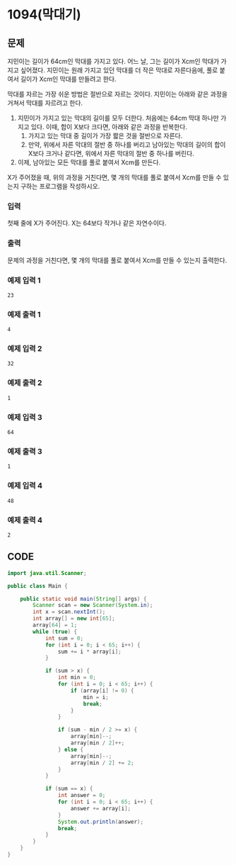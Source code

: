 # 1094\(막대기\)

## 문제

지민이는 길이가 64cm인 막대를 가지고 있다. 어느 날, 그는 길이가 Xcm인 막대가 가지고 싶어졌다. 지민이는 원래 가지고 있던 막대를 더 작은 막대로 자른다음에, 풀로 붙여서 길이가 Xcm인 막대를 만들려고 한다.

막대를 자르는 가장 쉬운 방법은 절반으로 자르는 것이다. 지민이는 아래와 같은 과정을 거쳐서 막대를 자르려고 한다.

1. 지민이가 가지고 있는 막대의 길이를 모두 더한다. 처음에는 64cm 막대 하나만 가지고 있다. 이때, 합이 X보다 크다면, 아래와 같은 과정을 반복한다.
   1. 가지고 있는 막대 중 길이가 가장 짧은 것을 절반으로 자른다.
   2. 만약, 위에서 자른 막대의 절반 중 하나를 버리고 남아있는 막대의 길이의 합이 X보다 크거나 같다면, 위에서 자른 막대의 절반 중 하나를 버린다.
2. 이제, 남아있는 모든 막대를 풀로 붙여서 Xcm를 만든다.

X가 주어졌을 때, 위의 과정을 거친다면, 몇 개의 막대를 풀로 붙여서 Xcm를 만들 수 있는지 구하는 프로그램을 작성하시오. 

### 입력

첫째 줄에 X가 주어진다. X는 64보다 작거나 같은 자연수이다.

### 출력

문제의 과정을 거친다면, 몇 개의 막대를 풀로 붙여서 Xcm를 만들 수 있는지 출력한다.

### 예제 입력 1

```text
23
```

### 예제 출력 1

```text
4
```

### 예제 입력 2

```text
32
```

### 예제 출력 2

```text
1
```

### 예제 입력 3

```text
64
```

### 예제 출력 3

```text
1
```

### 예제 입력 4

```text
48
```

### 예제 출력 4

```text
2
```

## CODE

```java
import java.util.Scanner;

public class Main {

	public static void main(String[] args) {
		Scanner scan = new Scanner(System.in);
		int x = scan.nextInt();
		int array[] = new int[65];
		array[64] = 1;
		while (true) {
			int sum = 0;
			for (int i = 0; i < 65; i++) {
				sum += i * array[i];
			}

			if (sum > x) {
				int min = 0;
				for (int i = 0; i < 65; i++) {
					if (array[i] != 0) {
						min = i;
						break;
					}
				}

				if (sum - min / 2 >= x) {
					array[min]--;
					array[min / 2]++;
				} else {
					array[min]--;
					array[min / 2] += 2;
				}
			}

			if (sum == x) {
				int answer = 0;
				for (int i = 0; i < 65; i++) {
					answer += array[i];
				}
				System.out.println(answer);
				break;
			}
		}
	}
}
```


